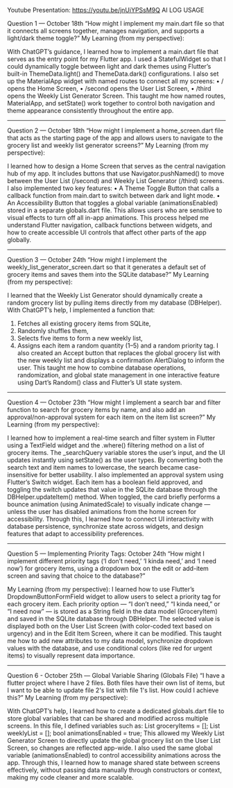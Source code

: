 Youtube Presentation: https://youtu.be/jnUiYPSsM9Q
	AI LOG USAGE

Question 1 — October 18th
“How might I implement my main.dart file so that it connects all screens together, manages navigation, and supports a light/dark theme toggle?”
My Learning (from my perspective):

With ChatGPT’s guidance, I learned how to implement a main.dart file that serves as the entry point for my Flutter app.
I used a StatefulWidget so that I could dynamically toggle between light and dark themes using Flutter’s built-in ThemeData.light() and ThemeData.dark() configurations.
I also set up the MaterialApp widget with named routes to connect all my screens:
•	/ opens the Home Screen,
•	/second opens the User List Screen,
•	/third opens the Weekly List Generator Screen.
This taught me how named routes, MaterialApp, and setState() work together to control both navigation and theme appearance consistently throughout the entire app.
________________________________________
Question 2 — October 18th
“How might I implement a home_screen.dart file that acts as the starting page of the app and allows users to navigate to the grocery list and weekly list generator screens?”
My Learning (from my perspective):

I learned how to design a Home Screen that serves as the central navigation hub of my app.
It includes buttons that use Navigator.pushNamed() to move between the User List (/second) and Weekly List Generator (/third) screens.
I also implemented two key features:
•	A Theme Toggle Button that calls a callback function from main.dart to switch between dark and light mode.
•	An Accessibility Button that toggles a global variable (animationsEnabled) stored in a separate globals.dart file. This allows users who are sensitive to visual effects to turn off all in-app animations.
This process helped me understand Flutter navigation, callback functions between widgets, and how to create accessible UI controls that affect other parts of the app globally.
________________________________________
Question 3 — October 24th
“How might I implement the weekly_list_generator_screen.dart so that it generates a default set of grocery items and saves them into the SQLite database?”
My Learning (from my perspective):

I learned that the Weekly List Generator should dynamically create a random grocery list by pulling items directly from my database (DBHelper).
With ChatGPT’s help, I implemented a function that:
1.	Fetches all existing grocery items from SQLite,
2.	Randomly shuffles them,
3.	Selects five items to form a new weekly list,
4.	Assigns each item a random quantity (1–5) and a random priority tag.
I also created an Accept button that replaces the global grocery list with the new weekly list and displays a confirmation AlertDialog to inform the user.
This taught me how to combine database operations, randomization, and global state management in one interactive feature using Dart’s Random() class and Flutter’s UI state system.
________________________________________
Question 4 — October 23th
“How might I implement a search bar and filter function to search for grocery items by name, and also add an approval/non-approval system for each item on the item list screen?”
My Learning (from my perspective):

I learned how to implement a real-time search and filter system in Flutter using a TextField widget and the .where() filtering method on a list of grocery items.
The _searchQuery variable stores the user’s input, and the UI updates instantly using setState() as the user types.
By converting both the search text and item names to lowercase, the search became case-insensitive for better usability.
I also implemented an approval system using Flutter’s Switch widget.
Each item has a boolean field approved, and toggling the switch updates that value in the SQLite database through the DBHelper.updateItem() method.
When toggled, the card briefly performs a bounce animation (using AnimatedScale) to visually indicate change — unless the user has disabled animations from the home screen for accessibility.
Through this, I learned how to connect UI interactivity with database persistence, synchronize state across widgets, and design features that adapt to accessibility preferences.
________________________________________
Question 5 — Implementing Priority Tags: October 24th
“How might I implement different priority tags (‘I don’t need,’ ‘I kinda need,’ and ‘I need now’) for grocery items, using a dropdown box on the edit or add-item screen and saving that choice to the database?”

My Learning (from my perspective):
I learned how to use Flutter’s DropdownButtonFormField widget to allow users to select a priority tag for each grocery item.
Each priority option — “I don’t need,” “I kinda need,” or “I need now” — is stored as a String field in the data model (GroceryItem) and saved in the SQLite database through DBHelper.
The selected value is displayed both on the User List Screen (with color-coded text based on urgency) and in the Edit Item Screen, where it can be modified.
This taught me how to add new attributes to my data model, synchronize dropdown values with the database, and use conditional colors (like red for urgent items) to visually represent data importance.
________________________________________
Question 6 - October 25th — Global Variable Sharing (Globals File)
“I have a flutter project where I have 2 files. Both files have their own list of items, but I want to be able to update file 2's list with file 1's list. How could I achieve this?”
My Learning (from my perspective):

With ChatGPT’s help, I learned how to create a dedicated globals.dart file to store global variables that can be shared and modified across multiple screens.
In this file, I defined variables such as:
List<GroceryItem> groceryItems = [];
List<GroceryItem> weeklyList = [];
bool animationsEnabled = true;
This allowed my Weekly List Generator Screen to directly update the global grocery list on the User List Screen, so changes are reflected app-wide.
I also used the same global variable (animationsEnabled) to control accessibility animations across the app.
Through this, I learned how to manage shared state between screens effectively, without passing data manually through constructors or context, making my code cleaner and more scalable.

